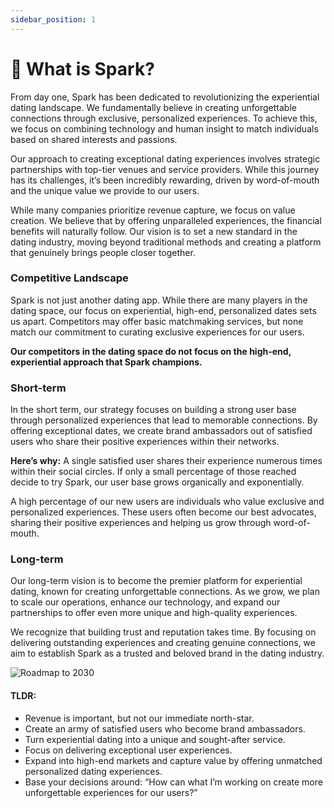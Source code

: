 ```yaml
---
sidebar_position: 1
---
```


# 🚀 What is Spark?

From day one, Spark has been dedicated to revolutionizing the experiential dating landscape. We fundamentally believe in creating unforgettable connections through exclusive, personalized experiences. To achieve this, we focus on combining technology and human insight to match individuals based on shared interests and passions.

Our approach to creating exceptional dating experiences involves strategic partnerships with top-tier venues and service providers. While this journey has its challenges, it’s been incredibly rewarding, driven by word-of-mouth and the unique value we provide to our users.

While many companies prioritize revenue capture, we focus on value creation. We believe that by offering unparalleled experiences, the financial benefits will naturally follow. Our vision is to set a new standard in the dating industry, moving beyond traditional methods and creating a platform that genuinely brings people closer together.

### Competitive Landscape

Spark is not just another dating app. While there are many players in the dating space, our focus on experiential, high-end, personalized dates sets us apart. Competitors may offer basic matchmaking services, but none match our commitment to curating exclusive experiences for our users.

**Our competitors in the dating space do not focus on the high-end, experiential approach that Spark champions.**

### Short-term

In the short term, our strategy focuses on building a strong user base through personalized experiences that lead to memorable connections. By offering exceptional dates, we create brand ambassadors out of satisfied users who share their positive experiences within their networks.

**Here’s why:** A single satisfied user shares their experience numerous times within their social circles. If only a small percentage of those reached decide to try Spark, our user base grows organically and exponentially.

A high percentage of our new users are individuals who value exclusive and personalized experiences. These users often become our best advocates, sharing their positive experiences and helping us grow through word-of-mouth.

### Long-term

Our long-term vision is to become the premier platform for experiential dating, known for creating unforgettable connections. As we grow, we plan to scale our operations, enhance our technology, and expand our partnerships to offer even more unique and high-quality experiences.

We recognize that building trust and reputation takes time. By focusing on delivering outstanding experiences and creating genuine connections, we aim to establish Spark as a trusted and beloved brand in the dating industry.

![Roadmap to 2030]( https://images.unsplash.com/photo-1517048676732-d65bc937f952?crop=entropy&cs=tinysrgb&fm=jpg&ixid=MnwxOTcwMjR8MHwxfHNlYXJjaHwzfHxjb21wYW55fGVufDB8fHx8MTY1OTI1NzI4NQ&ixlib=rb-1.2.1&q=80)

#### TLDR:

* Revenue is important, but not our immediate north-star.
* Create an army of satisfied users who become brand ambassadors.
* Turn experiential dating into a unique and sought-after service.
* Focus on delivering exceptional user experiences.
* Expand into high-end markets and capture value by offering unmatched personalized dating experiences.
* Base your decisions around: “How can what I’m working on create more unforgettable experiences for our users?”